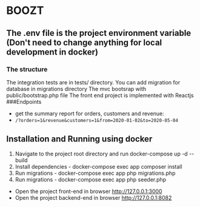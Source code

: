 # BOOZT


## The .env file is the project environment variable (Don't need to change anything for local development in docker)

### The structure
The integration tests are in tests/ directory.
You can add migration for database in migrations directory
The mvc bootsrap with public/bootstrap.php file
The front end project is implemented with Reactjs
###Endpoints
- get the summary report for orders, customers and revenue:
- ``` /?orders=1&revenue&customers=1&from=2020-01-02&to=2020-05-04 ```


## Installation and Running using docker

1. Navigate to the project root directory and run docker-compose up -d --build
2. Install dependencies - docker-compose exec app composer install
3. Run migrations - docker-compose exec app php migrations.php
4. Run migrations - docker-compose exec app php seeder.php

- Open the project front-end in browser http://127.0.0.1:3000
- Open the project backend-end in browser http://127.0.0.1:8082
